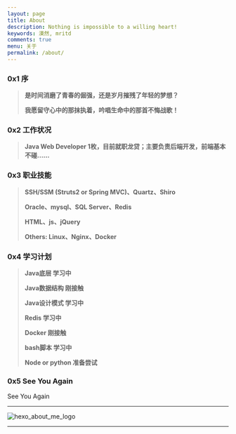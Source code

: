 ```yaml
---
layout: page
title: About
description: Nothing is impossible to a willing heart!
keywords: 漠然, mritd
comments: true
menu: 关于
permalink: /about/
---
```


### 0x1 序

> **是时间消磨了青春的倔强，还是岁月摧残了年轻的梦想？**
>
> **我愿留守心中的那抹执着，吟唱生命中的那首不悔战歌！**

### 0x2 工作状况

> **Java Web Developer 1枚，目前就职龙贷；主要负责后端开发，前端基本不碰......**

### 0x3 职业技能

> **SSH/SSM (Struts2 or Spring MVC)、Quartz、Shiro**
>
> **Oracle、mysql、SQL Server、Redis**
>
> **HTML、js、jQuery**
>
> **Others: Linux、Nginx、Docker**

### 0x4 学习计划

> **Java底层 学习中**
>  
> **Java数据结构 刚接触**
> 
> **Java设计模式 学习中**
>
> **Redis 学习中**
>
> **Docker 刚接触**
>
> **bash脚本 学习中**
>
> **Node or python 准备尝试**

### 0x5 See You Again

See You Again

---

![hexo_about_me_logo](http://cdn.mritd.me/markdown/hexo_about_me_logo.jpg)

---

<audio  autoplay="autoplay">
  <source src="http://cdn.mritd.me/markdown/music_see_you_again.mp3" type="audio/mpeg" />
Your browser does not support the audio element.
</audio>

